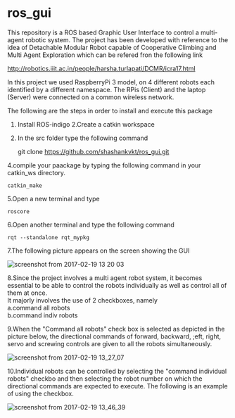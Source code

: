 # ros_gui
This repository is a ROS based Graphic User Interface to control a multi-agent robotic system. The project has been developed with reference to the idea of Detachable Modular Robot capable of Cooperative Climbing and Multi Agent Exploration which can be refered fron the following link  

   http://robotics.iiit.ac.in/people/harsha.turlapati/DCMR/icra17.html  
   
In this project we used RaspberryPi 3 model, on 4 different robots each identified by a different namespace. The RPis (Client) and the laptop (Server) were connected on a common wireless network.  
    
The following are the steps in order to install and execute this package  
1. Install ROS-indigo 
2.Create a catkin workspace  
3. In the src folder type the following command  

    git clone https://github.com/shashankvkt/ros_gui.git 
 
 4.compile your paackage by typing the following command in your catkin_ws directory.

    catkin_make  
    
5.Open a new terminal and type

    roscore
    
6.Open another terminal and type the following command

    rqt --standalone rqt_mypkg
7.The following picture appears on the screen showing the GUI  

![screenshot from 2017-02-19 13 20 03](https://cloud.githubusercontent.com/assets/23419376/23100485/1c63bb9c-f6a8-11e6-9446-1bb907244dfe.png)  

8.Since the project involves a multi agent robot system, it becomes essential to be able to control the robots individually as well as control all of them at once.  
It majorly involves the use of 2 checkboxes, namely  
a.command all  robots  
b.command indiv robots  

9.When the "Command all robots" check box is selected as depicted in the picture below, the directional commands of forward, backward, ;eft, right, servo and screwing controls are given to all the robots simultaneously.  

![screenshot from 2017-02-19 13_27_07](https://cloud.githubusercontent.com/assets/23419376/23101224/a529eee0-f6b4-11e6-85e9-ebeea2705033.png)  

10.Individual robots can be controlled by selecting the "command individual robots" checkbo and then selecting the robot number on which the directional commands are expected to execute. The following is an example of using the checkbox.  

![screenshot from 2017-02-19 13_46_39](https://cloud.githubusercontent.com/assets/23419376/23101244/00364e32-f6b5-11e6-98fd-e8c7ac85339b.png)


